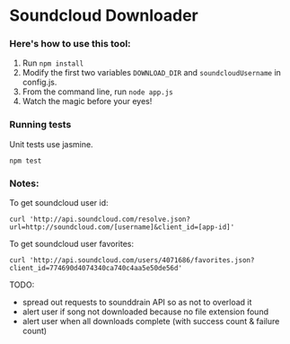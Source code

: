 # Soundcloud Downloader

### Here's how to use this tool:
  1. Run `npm install`
  2. Modify the first two variables `DOWNLOAD_DIR` and `soundcloudUsername` in config.js.
  3. From the command line, run `node app.js`
  4. Watch the magic before your eyes!


### Running tests
Unit tests use jasmine.

    npm test


### Notes:

To get soundcloud user id:

    curl 'http://api.soundcloud.com/resolve.json?url=http://soundcloud.com/[username]&client_id=[app-id]'

To get soundcloud user favorites:

    curl 'http://api.soundcloud.com/users/4071686/favorites.json?client_id=774690d4074340ca740c4aa5e50de56d'


TODO:
- spread out requests to sounddrain API so as not to overload it
- alert user if song not downloaded because no file extension found
- alert user when all downloads complete (with success count & failure count)